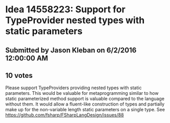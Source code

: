 # Idea 14558223: Support for TypeProvider nested types with static parameters

## Submitted by Jason Kleban on 6/2/2016 12:00:00 AM

## 10 votes

Please support TypeProviders providing nested types with static parameters. This would be valuable for metaprogramming similar to how static parameterized method support is valuable compared to the language without them. It would allow a fluent-like construction of types and partially make up for the non-variable length static parameters on a single type. See https://github.com/fsharp/FSharpLangDesign/issues/88

